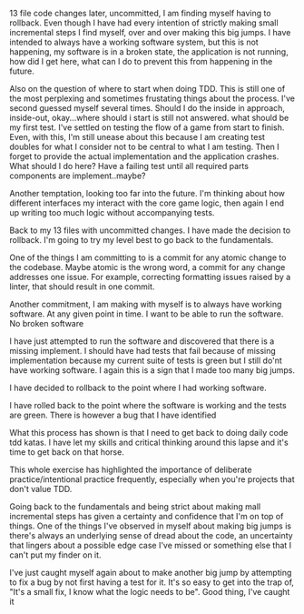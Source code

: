 13 file code changes later, uncommitted, I am finding myself having to rollback. Even though I have had every intention of strictly making small incremental steps I find myself, over and over making this big jumps. I have intended to always have a working software system, but this is not happening, my software is in a broken state, the application is not running, how did I get here, what can I do to prevent this from happening in the future.

Also on the question of where to start when doing TDD. This is still one of the most perplexing and sometimes frustating things about the process. I've second guessed myself several times. Should I do the inside in approach, inside-out, okay...where should i start is still not answered. what should be my first test. I've settled on testing the flow of a game from start to finish. Even, with this, I'm still unease about this because I am creating test doubles for what I consider not to be central to what I am testing. Then I forget to provide the actual implementation and the application crashes. What should I do here? Have a failing test until all required parts components are implement..maybe?

Another temptation, looking too far into the future. I'm thinking about how different interfaces my interact with the core game logic, then again I end up writing too much logic without accompanying tests.

Back to my 13 files with uncommitted changes. I have made the decision to rollback. I'm going to try my level best to go back to the fundamentals.

One of the things I am committing to is a commit for any atomic change to the codebase. Maybe atomic is the wrong word, a commit for any change addresses one issue. For example, correcting formatting issues raised by a linter, that should result in one commit.

Another commitment, I am making with myself is to always have working software. At any given point in time. I want to be able to run the software. No broken software

I have just attempted to run the software and discovered that there is a missing implement. I should have had tests that fail because of missing implementation because my current suite of tests is green but I still do'nt have working software. I again this is a sign that I made too many big jumps.

I have decided to rollback to the point where I had working software.

I have rolled back to the point where the software is working and the tests are green. There is however a bug that I have identified

What this process has shown is that I need to get back to doing daily code tdd katas. I have let my skills and critical thinking around this lapse and it's time to get back on that horse.

This whole exercise has highlighted the importance of deliberate practice/intentional practice frequently, especially when you're projects that don't value TDD. 

Going back to the fundamentals and being strict about making mall incremental steps has given a certainty and confidence that I'm on top of things. One of the things I've observed in myself about making big jumps is there's always an underlying sense of dread about the code, an uncertainty that lingers about a possible edge case I've missed or something else that I can't put my finder on it.

I've just caught myself again about to make another big jump by attempting to fix a bug by not first having a test for it. It's so easy to get into the trap of, "It's a small fix, I know what the logic needs to be". Good thing, I've caught it